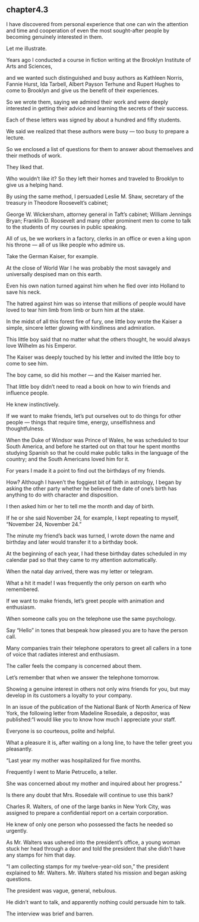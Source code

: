 
chapter4.3
---
I have discovered from personal experience that one can win the attention and time and cooperation of even the most sought-after people by becoming genuinely interested in them.

Let me illustrate.

Years ago I conducted a course in fiction writing at the Brooklyn Institute of Arts and Sciences,

and we wanted such distinguished and busy authors as Kathleen Norris, Fannie Hurst, Ida Tarbell, Albert Payson Terhune and Rupert Hughes to come to Brooklyn and give us the benefit of their experiences.

So we wrote them, saying we admired their work and were deeply interested in getting their advice and learning the secrets of their success.

Each of these letters was signed by about a hundred and fifty students.

We said we realized that these authors were busy — too busy to prepare a lecture.

So we enclosed a list of questions for them to answer about themselves and their methods of work.

They liked that.

Who wouldn’t like it? So they left their homes and traveled to Brooklyn to give us a helping hand.

By using the same method, I persuaded Leslie M. Shaw, secretary of the treasury in Theodore Roosevelt’s cabinet;

George W. Wickersham, attorney general in Taft’s cabinet; William Jennings Bryan; Franklin D. Roosevelt and many other prominent men to come to talk to the students of my courses in public speaking.

All of us, be we workers in a factory, clerks in an office or even a king upon his throne — all of us like people who admire us.

Take the German Kaiser, for example.

At the close of World War I he was probably the most savagely and universally despised man on this earth.

Even his own nation turned against him when he fled over into Holland to save his neck.

The hatred against him was so intense that millions of people would have loved to tear him limb from limb or burn him at the stake.

In the midst of all this forest fire of fury, one little boy wrote the Kaiser a simple, sincere letter glowing with kindliness and admiration.

This little boy said that no matter what the others thought, he would always love Wilhelm as his Emperor.

The Kaiser was deeply touched by his letter and invited the little boy to come to see him.

The boy came, so did his mother — and the Kaiser married her.

That little boy didn’t need to read a book on how to win friends and influence people.

He knew instinctively.

If we want to make friends, let’s put ourselves out to do things for other people — things that require time, energy, unselfishness and thoughtfulness.

When the Duke of Windsor was Prince of Wales, he was scheduled to tour South America, and before he started out on that tour he spent months studying Spanish so that he could make public talks in the language of the country; and the South Americans loved him for it.

For years I made it a point to find out the birthdays of my friends.

How? Although I haven’t the foggiest bit of faith in astrology, I began by asking the other party whether he believed the date of one’s birth has anything to do with character and disposition.

I then asked him or her to tell me the month and day of birth.

If he or she said November 24, for example, I kept repeating to myself, “November 24, November 24.”

The minute my friend’s back was turned, I wrote down the name and birthday and later would transfer it to a birthday book.

At the beginning of each year, I had these birthday dates scheduled in my calendar pad so that they came to my attention automatically.

When the natal day arrived, there was my letter or telegram.

What a hit it made! I was frequently the only person on earth who remembered.

If we want to make friends, let’s greet people with animation and enthusiasm.

When someone calls you on the telephone use the same psychology.

Say “Hello” in tones that bespeak how pleased you are to have the person call.

Many companies train their telephone operators to greet all callers in a tone of voice that radiates interest and enthusiasm.

The caller feels the company is concerned about them.

Let’s remember that when we answer the telephone tomorrow.

Showing a genuine interest in others not only wins friends for you, but may develop in its customers a loyalty to your company.

In an issue of the publication of the National Bank of North America of New York, the following letter from Madeline Rosedale, a depositor, was published:“I would like you to know how much I appreciate your staff.

Everyone is so courteous, polite and helpful.

What a pleasure it is, after waiting on a long line, to have the teller greet you pleasantly.

“Last year my mother was hospitalized for five months.

Frequently I went to Marie Petrucello, a teller.

She was concerned about my mother and inquired about her progress.”

Is there any doubt that Mrs. Rosedale will continue to use this bank?

Charles R. Walters, of one of the large banks in New York City, was assigned to prepare a confidential report on a certain corporation.

He knew of only one person who possessed the facts he needed so urgently.

As Mr. Walters was ushered into the president’s office, a young woman stuck her head through a door and told the president that she didn’t have any stamps for him that day.

“I am collecting stamps for my twelve-year-old son,” the president explained to Mr. Walters. Mr. Walters stated his mission and began asking questions.

The president was vague, general, nebulous.

He didn’t want to talk, and apparently nothing could persuade him to talk.

The interview was brief and barren.